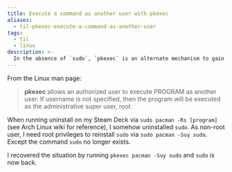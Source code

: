```yaml
---
title: Execute a command as another user with pkexec
aliases:
  - til-pkexec-execute-a-command-as-another-user
tags:
  - til
  - linux
description: >-
  In the absence of `sudo`, `pkexec` is an alternate mechanism to gain privileges of another user, including root.
---
```


From the Linux man page:

> **pkexec** allows an authorized user to execute PROGRAM as another user. If username is not specified, then the program will be executed as the administrative super user, root.

When running uninstall on my Steam Deck via `sudo pacman -Rs [program]` (see Arch Linux wiki for reference), I somehow uninstalled `sudo`. As non-root user, I need root privileges to reinstall `sudo` via `sudo pacman -Suy sudo`. Except the command `sudo` no longer exists.

I recovered the situation by running `pkexec pacman -Suy sudo` and `sudo` is now back.

